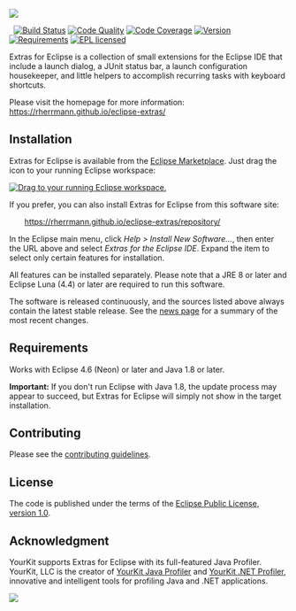 
[![](https://raw.githubusercontent.com/rherrmann/eclipse-extras/master/readme-images/extras-for-eclipse.png)](https://rherrmann.github.io/eclipse-extras/)

&nbsp;
[![Build Status](https://img.shields.io/codeship/6a994910-8fa7-0132-ebb3-32b8c1ae92e1/master.svg)](https://codeship.com/projects/61325)
[![Code Quality](https://img.shields.io/codacy/grade/e2fd582b61bb4145bf9a3df7a520b727.svg?maxAge=2592000?style=flat)](https://www.codacy.com/app/ruediger-herrmann/eclipse-extras/dashboard)
[![Code Coverage](https://api.codacy.com/project/badge/Coverage/e2fd582b61bb4145bf9a3df7a520b727)](https://www.codacy.com/app/ruediger-herrmann/eclipse-extras?utm_source=github.com&utm_medium=referral&utm_content=rherrmann/eclipse-extras&utm_campaign=Badge_Coverage)
[![Version](https://img.shields.io/badge/version-1.0-lightgrey.svg)](http://rherrmann.github.io/eclipse-extras/repository/)
[![Requirements](https://img.shields.io/badge/requirements-JRE%201.8%20%26%20Neon%20or%20later-2C2255.svg)](https://eclipse.org/luna/)
[![EPL licensed](https://img.shields.io/badge/license-EPL-blue.svg)](https://raw.githubusercontent.com/rherrmann/eclipse-extras/master/LICENSE)

Extras for Eclipse is a collection of small extensions for the Eclipse IDE that include a launch dialog, a JUnit status bar, a launch configuration housekeeper, and little helpers to accomplish recurring tasks with keyboard shortcuts.

Please visit the homepage for more information: https://rherrmann.github.io/eclipse-extras/

## Installation

Extras for Eclipse is available from the [Eclipse Marketplace](https://marketplace.eclipse.org/content/extras-eclipse). Just drag the icon to your running Eclipse workspace:

<a href="http://marketplace.eclipse.org/marketplace-client-intro?mpc_install=2710118" class="drag" title="Drag to your running Eclipse workspace."><img class="img-responsive" src="https://marketplace.eclipse.org/sites/all/themes/solstice/public/images/marketplace/btn-install.png" alt="Drag to your running Eclipse workspace." /></a>

If you prefer, you can also install Extras for Eclipse from this software site: 

&nbsp;&nbsp;&nbsp;&nbsp;&nbsp;&nbsp;&nbsp;https://rherrmann.github.io/eclipse-extras/repository/

In the Eclipse main menu, click _Help > Install New Software…_, then enter the URL above and select _Extras for the Eclipse IDE_. Expand the item to select only certain features for installation.

All features can be installed separately. Please note that a JRE 8 or later and Eclipse Luna (4.4) or later are required to run this software.

The software is released continuously, and the sources listed above always contain the latest stable release. See the [news page](https://rherrmann.github.io/eclipse-extras/news) for a summary of the most recent changes.


## Requirements
Works with Eclipse 4.6 (Neon) or later and Java 1.8 or later.

**Important:** If you don't run Eclipse with Java 1.8, the update process may appear to succeed, but Extras for Eclipse will simply not show in the target installation.

## Contributing
Please see the [contributing guidelines](CONTRIBUTING.md).

## License
The code is published under the terms of the [Eclipse Public License, version 1.0](https://www.eclipse.org/legal/epl-v10.html).

## Acknowledgment
YourKit supports Extras for Eclipse with its full-featured Java Profiler.
YourKit, LLC is the creator of [YourKit Java Profiler](https://www.yourkit.com/java/profiler/) and [YourKit .NET Profiler](https://www.yourkit.com/.net/profiler/),
innovative and intelligent tools for profiling Java and .NET applications.

![](https://www.yourkit.com/images/yklogo.png)
